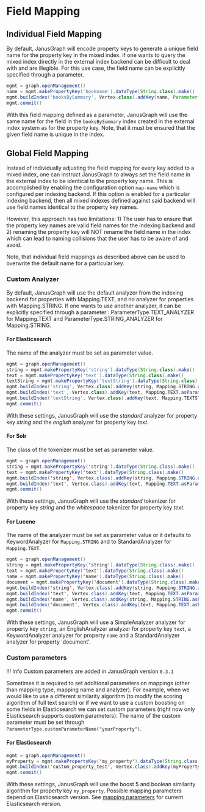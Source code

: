 Field Mapping
=============

Individual Field Mapping
------------------------

By default, JanusGraph will encode property keys to generate a unique
field name for the property key in the mixed index. If one wants to
query the mixed index directly in the external index backend can be
difficult to deal with and are illegible. For this use case, the field
name can be explicitly specified through a parameter.
```groovy
mgmt = graph.openManagement()
name = mgmt.makePropertyKey('bookname').dataType(String.class).make()
mgmt.buildIndex('booksBySummary', Vertex.class).addKey(name, Parameter.of('mapped-name', 'bookname')).buildMixedIndex("search")
mgmt.commit()
```

With this field mapping defined as a parameter, JanusGraph will use the
same name for the field in the `booksBySummary` index created in the
external index system as for the property key. Note, that it must be
ensured that the given field name is unique in the index.

Global Field Mapping
--------------------

Instead of individually adjusting the field mapping for every key added
to a mixed index, one can instruct JanusGraph to always set the field
name in the external index to be identical to the property key name.
This is accomplished by enabling the configuration option `map-name`
which is configured per indexing backend. If this option is enabled for
a particular indexing backend, then all mixed indexes defined against
said backend will use field names identical to the property key names.

However, this approach has two limitations: 1) The user has to ensure
that the property key names are valid field names for the indexing
backend and 2) renaming the property key will NOT rename the field name
in the index which can lead to naming collisions that the user has to be
aware of and avoid.

Note, that individual field mappings as described above can be used to
overwrite the default name for a particular key.

### Custom Analyzer

By default, JanusGraph will use the default analyzer from the indexing
backend for properties with Mapping.TEXT, and no analyzer for properties
with Mapping.STRING. If one wants to use another analyzer, it can be
explicitly specified through a parameter : ParameterType.TEXT\_ANALYZER
for Mapping.TEXT and ParameterType.STRING\_ANALYZER for Mapping.STRING.

#### For Elasticsearch

The name of the analyzer must be set as parameter value.
```groovy
mgmt = graph.openManagement()
string = mgmt.makePropertyKey('string').dataType(String.class).make()
text = mgmt.makePropertyKey('text').dataType(String.class).make()
textString = mgmt.makePropertyKey('textString').dataType(String.class).make()
mgmt.buildIndex('string', Vertex.class).addKey(string, Mapping.STRING.asParameter(), Parameter.of(ParameterType.STRING_ANALYZER.getName(), 'standard')).buildMixedIndex("search")
mgmt.buildIndex('text', Vertex.class).addKey(text, Mapping.TEXT.asParameter(), Parameter.of(ParameterType.TEXT_ANALYZER.getName(), 'english')).buildMixedIndex("search")
mgmt.buildIndex('textString', Vertex.class).addKey(text, Mapping.TEXTSTRING.asParameter(), Parameter.of(ParameterType.STRING_ANALYZER.getName(), 'standard'), Parameter.of(ParameterType.TEXT_ANALYZER.getName(), 'english')).buildMixedIndex("search")
mgmt.commit()
```

With these settings, JanusGraph will use the *standard* analyzer for
property key *string* and the *english* analyzer for property key
*text*.

#### For Solr

The class of the tokenizer must be set as parameter value.
```java
mgmt = graph.openManagement()
string = mgmt.makePropertyKey('string').dataType(String.class).make()
text = mgmt.makePropertyKey('text').dataType(String.class).make()
mgmt.buildIndex('string', Vertex.class).addKey(string, Mapping.STRING.asParameter(), Parameter.of(ParameterType.STRING_ANALYZER.getName(), 'org.apache.lucene.analysis.standard.StandardTokenizer')).buildMixedIndex("search")
mgmt.buildIndex('text', Vertex.class).addKey(text, Mapping.TEXT.asParameter(), Parameter.of(ParameterType.TEXT_ANALYZER.getName(), 'org.apache.lucene.analysis.core.WhitespaceTokenizer')).buildMixedIndex("search")
mgmt.commit()
```

With these settings, JanusGraph will use the *standard* tokenizer for
property key *string* and the *whitespace* tokenizer for property key
*text*.


#### For Lucene

The name of the analyzer must be set as parameter value or it defaults to KeywordAnalyzer for `Mapping.STRING` and to StandardAnalyzer for `Mapping.TEXT`.

```java
mgmt = graph.openManagement()
string = mgmt.makePropertyKey('string').dataType(String.class).make()
text = mgmt.makePropertyKey('text').dataType(String.class).make()
name = mgmt.makePropertyKey('name').dataType(String.class).make()
document = mgmt.makePropertyKey('document').dataType(String.class).make()
mgmt.buildIndex('string', Vertex.class).addKey(string, Mapping.STRING.asParameter(), Parameter.of(ParameterType.STRING_ANALYZER.getName(), org.apache.lucene.analysis.core.SimpleAnalyzer.class.getName())).buildMixedIndex("search")
mgmt.buildIndex('text', Vertex.class).addKey(text, Mapping.TEXT.asParameter(), Parameter.of(ParameterType.TEXT_ANALYZER.getName(), org.apache.lucene.analysis.en.EnglishAnalyzer.class.getName())).buildMixedIndex("search")
mgmt.buildIndex('name', Vertex.class).addKey(string, Mapping.STRING.asParameter()).buildMixedIndex("search")
mgmt.buildIndex('document', Vertex.class).addKey(text, Mapping.TEXT.asParameter()).buildMixedIndex("search")
mgmt.commit()
```

With these settings, JanusGraph will use a SimpleAnalyzer analyzer for property key `string`, an EnglishAnalyzer analyzer for property key `text`,  a KeywordAnalyzer analyzer for property `name` and a StandardAnalyzer analyzer for property 'document'.

### Custom parameters

!!! Info
    Custom parameters are added in JanusGraph version `0.3.1`

Sometimes it is required to set additional parameters on mappings (other than mapping type, mapping name and analyzer). For example, when we would like to use a different similarity algorithm (to modify the scoring algorithm of full text search) or if we want to use a custom boosting on some fields in Elasticsearch we can set custom parameters (right now only Elasticsearch supports custom parameters).
The name of the custom parameter must be set through `ParameterType.customParameterName("yourProperty")`.

#### For Elasticsearch

```java
mgmt = graph.openManagement()
myProperty = mgmt.makePropertyKey('my_property').dataType(String.class).make()
mgmt.buildIndex('custom_property_test', Vertex.class).addKey(myProperty, Mapping.TEXT.asParameter(), Parameter.of(ParameterType.customParameterName("boost"), 5), Parameter.of(ParameterType.customParameterName("similarity"), "boolean")).buildMixedIndex("search")
mgmt.commit()
```

With these settings, JanusGraph will use the boost 5 and boolean similarity algorithm for property key `my_property`. Possible mapping parameters depend on Elasticsearch version. See [mapping parameters](https://www.elastic.co/guide/en/elasticsearch/reference/current/mapping-params.html) for current Elasticsearch version.